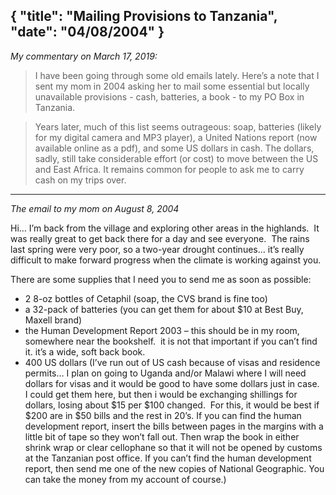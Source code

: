 {
  "title": "Mailing Provisions to Tanzania",
  "date": "04/08/2004"
}
---

*My commentary on March 17, 2019:*

> I have been going through some old emails lately. Here’s a note that I sent my mom in 2004 asking her to mail some essential but locally unavailable provisions - cash, batteries, a book - to my PO Box in Tanzania.
> 

> Years later, much of this list seems outrageous: soap, batteries (likely for my digital camera and MP3 player), a United Nations report (now available online as a pdf), and some US dollars in cash. The dollars, sadly, still take considerable effort (or cost) to move between the US and East Africa. It remains common for people to ask me to carry cash on my trips over.
> 

---

*The email to my mom on August 8, 2004*

Hi… I’m back from the village and exploring other areas in the highlands.  It was really great to get back there for a day and see everyone.  The rains last spring were very poor, so a two-year drought continues… it’s really difficult to make forward progress when the climate is working against you.

There are some supplies that I need you to send me as soon as possible:

- 2 8-oz bottles of Cetaphil (soap, the CVS brand is fine too)
- a 32-pack of batteries (you can get them for about $10 at Best Buy, Maxell brand)
- the Human Development Report 2003 – this should be in my room, somewhere near the bookshelf.  it is not that important if you can’t find it. it’s a wide, soft back book.
- 400 US dollars (I’ve run out of US cash because of visas and residence permits… I plan on going to Uganda and/or Malawi where I will need dollars for visas and it would be good to have some dollars just in case.  I could get them here, but then i would be exchanging shillings for dollars, losing about $15 per $100 changed.  For this, it would be best if $200 are in $50 bills and the rest in 20’s. If you can find the human development report, insert the bills between pages in the margins with a little bit of tape so they won’t fall out. Then wrap the book in either shrink wrap or clear cellophane so that it will not be opened by customs at the Tanzanian post office. If you can’t find the human development report, then send me one of the new copies of National Geographic. You can take the money from my account of course.)